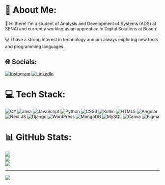 # 💫 About Me:
👋 Hi there! I’m a student of Analysis and Development of Systems (ADS) at SENAI and currently working as an apprentice in Digital Solutions at Bosch.<br><br>💻 I have a strong interest in technology and am always exploring new tools and programming languages.


## 🌐 Socials:
[![Instagram](https://img.shields.io/badge/Instagram-%23E4405F.svg?logo=Instagram&logoColor=white)](https://instagram.com/stezis.png) [![LinkedIn](https://img.shields.io/badge/LinkedIn-%230077B5.svg?logo=linkedin&logoColor=white)](https://linkedin.com/in/ataldaste) 

# 💻 Tech Stack:
![C#](https://img.shields.io/badge/c%23-%23239120.svg?style=for-the-badge&logo=csharp&logoColor=white) ![Java](https://img.shields.io/badge/java-%23ED8B00.svg?style=for-the-badge&logo=openjdk&logoColor=white) ![JavaScript](https://img.shields.io/badge/javascript-%23323330.svg?style=for-the-badge&logo=javascript&logoColor=%23F7DF1E) ![Python](https://img.shields.io/badge/python-3670A0?style=for-the-badge&logo=python&logoColor=ffdd54) ![CSS3](https://img.shields.io/badge/css3-%231572B6.svg?style=for-the-badge&logo=css3&logoColor=white) ![Kotlin](https://img.shields.io/badge/kotlin-%237F52FF.svg?style=for-the-badge&logo=kotlin&logoColor=white) ![HTML5](https://img.shields.io/badge/html5-%23E34F26.svg?style=for-the-badge&logo=html5&logoColor=white) ![Angular](https://img.shields.io/badge/angular-%23DD0031.svg?style=for-the-badge&logo=angular&logoColor=white) ![Next JS](https://img.shields.io/badge/Next-black?style=for-the-badge&logo=next.js&logoColor=white) ![Django](https://img.shields.io/badge/django-%23092E20.svg?style=for-the-badge&logo=django&logoColor=white) ![WordPress](https://img.shields.io/badge/WordPress-%23117AC9.svg?style=for-the-badge&logo=WordPress&logoColor=white) ![MongoDB](https://img.shields.io/badge/MongoDB-%234ea94b.svg?style=for-the-badge&logo=mongodb&logoColor=white) ![MySQL](https://img.shields.io/badge/mysql-4479A1.svg?style=for-the-badge&logo=mysql&logoColor=white) ![Canva](https://img.shields.io/badge/Canva-%2300C4CC.svg?style=for-the-badge&logo=Canva&logoColor=white) ![Figma](https://img.shields.io/badge/figma-%23F24E1E.svg?style=for-the-badge&logo=figma&logoColor=white)
# 📊 GitHub Stats:
![](https://github-readme-stats.vercel.app/api?username=ataldaste&theme=synthwave&hide_border=true&include_all_commits=false&count_private=false)<br/>
![](https://github-readme-streak-stats.herokuapp.com/?user=ataldaste&theme=synthwave&hide_border=true)<br/>
![](https://github-readme-stats.vercel.app/api/top-langs/?username=ataldaste&theme=synthwave&hide_border=true&include_all_commits=false&count_private=false&layout=compact)


---
[![](https://visitcount.itsvg.in/api?id=ataldaste&icon=5&color=11)](https://visitcount.itsvg.in)

<!-- Proudly created with GPRM ( https://gprm.itsvg.in ) -->
